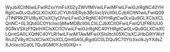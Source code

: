 WyJbXCItNlwiLFwiR2xvYmFsX0ZyZWVfMVwiLFwiMFwiLFwi0JrRgNC40YHRgtCw0LvQu9GLXCIsXCJCYUhSIERyb3BcIixcIjVcIl0iLCJbXCItN1wiLFwiQ09JTlNPRkZFUl8yXCIsXCIyOVwiLFwi0JrRgNC40YHRgtCw0LvQu9GLXCIsXCLQnNC+0L3QtdGC0YtcIixcIjMwMDBcIl0iLCIiLCJbXCItOFwiLFwiQ1JFRElUU09GRkVSXzFfQklHXCIsXCI1OVwiLFwi0JrRgNC40YHRgtCw0LvQu9GLXCIsXCLQmtGA0LXQtNC40YLRi1wiLFwiMTAwMFwiXSIsIltcIi05XCIsXCJHbG9iYWxfRnJlZV8yXCIsXCIwXCIsXCLQmtGA0LjRgdGC0LDQu9C70YtcIixcIkJyYXdsZXJcIixcItCa0L7Qu9GM0YJcIl0iXQ==
